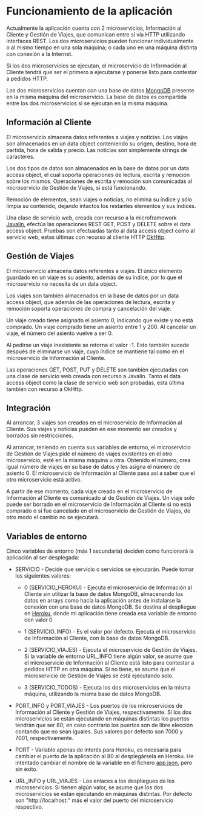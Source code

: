 # Funcionamiento de la aplicación

Actualmente la aplicación cuenta con 2 microservicios, Información al Cliente y Gestión de Viajes, que comunican entre sí vía HTTP utilizando interfaces REST. Los dos microservicios pueden funcionar individualmente o al mismo tiempo en una sola máquina; o cada uno en una máquina distinta con conexión a la Internet.

Si los dos microservicios se ejecutan, el microservicio de Información al Cliente tendrá que ser el primero a ejecutarse y ponerse listo para contestar a pedidos HTTP.

Los dos microservicios cuentan con una base de datos [MongoDB](https://www.mongodb.com/) presente en la misma máquina del microservicio. La base de datos es compartida entre los dos microservicios si se ejecutan en la misma máquina.

## Información al Cliente

El microservicio almacena datos referentes a viajes y noticias. Los viajes son almacenados en un data object conteniendo su origen, destino, hora de partida, hora de salida y precio. Las noticias son simplemente strings de caracteres.

Los dos tipos de datos son almacenados en la base de datos por un data access object, el cual soporta operaciones de lectura, escrita y remoción sobre los mismos. Operaciones de escrita y remoción son comunicadas al microservicio de Gestión de Viajes, si está funcionando.

Remoción de elementos, sean viajes o noticias, no elimina su índice y sólo limpia su contenido, dejando intactos los restantes elementos y sus índices.

Una clase de servicio web, creada con recurso a la microframework [Javalin](https://javalin.io/), efectúa las operaciones REST GET, POST y DELETE sobre el data access object. Pruebas son efectuadas tanto al data access object como al servicio web, estas últimas con recurso al cliente HTTP [OkHttp](http://square.github.io/okhttp/).

## Gestión de Viajes

El microservicio almacena datos referentes a viajes. El único elemento guardado en un viaje es su asiento, además de su índice, por lo que el microservicio no necesita de un data object.

Los viajes son también almacenados en la base de datos por un data access object, que además de las operaciones de lectura, escrita y remoción soporta operaciones de compra y cancelación del viaje.

Un viaje creado tiene asignado el asiento 0, indicando que existe y no está comprado. Un viaje comprado tiene un asiento entre 1 y 200. Al cancelar un viaje, el número del asiento vuelve a ser 0.

Al pedirse un viaje inexistente se retorna el valor -1. Esto también sucede después de eliminarse un viaje, cuyo índice se mantiene tal como en el microservicio de Información al Cliente.

Las operaciones GET, POST, PUT y DELETE son también ejecutadas con una clase de servicio web creada con recurso a Javalin. Tanto el data access object como la clase de servicio web son probadas, esta última también con recurso a OkHttp.

## Integración

Al arrancar, 3 viajes son creados en el microservicio de Información al Cliente. Sus viajes y noticias pueden en ese momento ser creados y borrados sin restricciones.

Al arrancar, teniendo en cuenta sus variables de entorno, el microservicio de Gestión de Viajes pide el número de viajes existentes en el otro microservicio, esté en la misma máquina u otra. Obtenido el número, crea igual número de viajes en su base de datos y les asigna el número de asiento 0. El microservicio de Información al Cliente pasa así a saber que el otro microservicio está activo.

A partir de ese momento, cada viaje creado en el microservicio de Información al Cliente es comunicado al de Gestión de Viajes. Un viaje solo puede ser borrado en el microservicio de Información al Cliente si no está comprado o si fue cancelado en el microservicio de Gestión de Viajes, de otro modo el cambio no se ejecutará.

## Variables de entorno

Cinco variables de entorno (más 1 secundaria) deciden como funcionará la aplicación al ser desplegada:

* SERVICIO - Decide que servicio o servicios se ejecutarán. Puede tomar los siguientes valores:

  * 0 (SERVICIO_HEROKU) - Ejecuta el microservicio de Información al Cliente sin utilizar la base de datos MongoDB, almacenando los datos en arrays como hacía la aplicación antes de instalarse la conexión con una base de datos MongoDB. Se destina al despliegue en [Heroku](https://www.heroku.com/), donde mi aplicación tiene creada esa variable de entorno con valor 0
  
  * 1 (SERVICIO_INFO) - Es el valor por defecto. Ejecuta el microservicio de Información al Cliente, con la base de datos MongoDB.
  
  * 2 (SERVICIO_VIAJES) - Ejecuta el microservicio de Gestión de Viajes. Si la variable de entorno URL_INFO tiene algún valor, se asume que el microservicio de Información al Cliente está listo para contestar a pedidos HTTP en otra máquina. Si no tiene, se asume que el microservicio de Gestión de Viajes se está ejecutando solo.
  
  * 3 (SERVICIO_TODOS) - Ejecuta los dos microservicios en la misma máquina, utilizando la misma base de datos MongoDB.
  
* PORT_INFO y PORT_VIAJES - Los puertos de los microservicios de Información al Cliente y Gestión de Viajes, respectivamente. Si los dos microservicios se están ejecutando en máquinas distintas los puertos tendrán que ser 80; en caso contrario los puertos son de libre elección contando que no sean iguales. Sus valores por defecto son 7000 y 7001, respectivamente.

* PORT - Variable apenas de interés para Heroku, es necesaria para cambiar el puerto de la aplicación al 80 al desplegársela en Heroku. He intentado cambiar el nombre de la variable en el fichero [app.json](https://github.com/migueldgoncalves/CCproj_1819/blob/master/app.json), pero sin éxito.

* URL_INFO y URL_VIAJES - Los enlaces a los despliegues de los microservicios. Si tienen algún valor, se asume que los dos microservicios se están ejecutando en máquinas distintas. Por defecto son "http://localhost:" más el valor del puerto del microservicio respectivo.